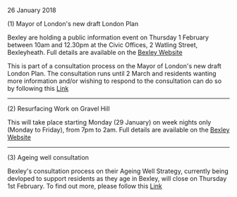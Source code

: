 26 January 2018

(1) Mayor of London's new draft London Plan

Bexley are holding a public information event on Thursday 1 February between 10am and 12.30pm at the Civic Offices, 2 Watling Street, Bexleyheath. Full details are available on the [Bexley Website](https://www.bexley.gov.uk/news/public-meeting-mayor-londons-new-draft-london-plan)

This is part of a consultation process on the Mayor of London's new draft London Plan. The consultation runs until 2 March and residents wanting more information and/or wishing to respond to the consultation can do so by following this [Link](https://www.london.gov.uk/what-we-do/planning/london-plan/new-london-plan)

---

(2) Resurfacing Work on Gravel Hill

This will take place starting Monday (29 January) on week nights only (Monday to Friday), from 7pm to 2am. Full details are available on the [Bexley Website](https://www.bexley.gov.uk/news/resurfacing-work-gravel-hill-bexleyheath)

---

(3) Ageing well consultation

Bexley's consultation process on their Ageing Well Strategy, currently being devloped to support residents as they age in Bexley, will close on Thursday 1st February. To find out more, please follow this [Link](https://www.bexley.gov.uk/news/share-your-views-ageing-well-draft-strategy)
